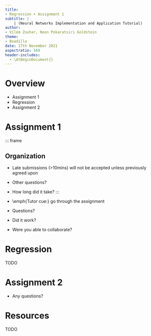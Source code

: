 ```yaml
---
title:
- Regression + Assignment 1
subtitle: |
    | (Neural Networks Implementation and Application Tutorial)
author:
- Vilém Zouhar, Noon Pokaratsiri Goldstein
theme:
- Boadilla
date: 17th November 2021
aspectratio: 169
header-includes:
  - \AtBeginDocument{}
---
```


# Overview 

- Assignment 1
- Regression
- Assignment 2

# Assignment 1

::: frame
##  Organization
- Late submissions (>10mins) will not be accepted unless previously agreed upon
- Other questions?
- How long did it take?
:::

- \emph{Tutor cue:} go through the assignment
- Questions?
- Did it work?
- Were you able to collaborate?

# Regression

TODO

# Assignment 2

- Any questions?

# Resources

TODO